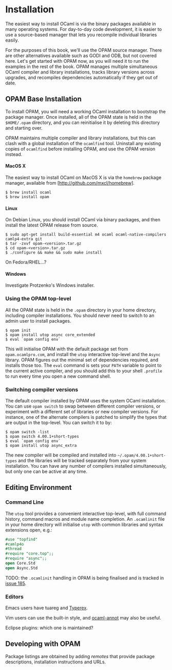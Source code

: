 # Installation

The easiest way to install OCaml is via the binary packages available in
many operating systems.  For day-to-day code development, it is easier to
use a source-based manager that lets you recompile individual libraries
easily.

For the purposes of this book, we'll use the OPAM source manager.  There are
other alternatives available such as GODI and ODB, but not covered here.  Let's
get started with OPAM now, as you will need it to run the examples in the rest
of the book.  OPAM manages multiple simultaneous OCaml compiler and library
installations, tracks library versions across upgrades, and recompiles
dependencies automatically if they get out of date.

## OPAM Base Installation

To install OPAM, you will need a working OCaml installation to bootstrap the
package manager.  Once installed, all of the OPAM state is held in the
`$HOME/.opam` directory, and you can reinitialise it by deleting this directory
and starting over.

<important>
<title>OCamlfind and OPAM</title>

OPAM maintains multiple compiler and library installations, but this can clash
with a global installation of the `ocamlfind` tool.  Uninstall any existing
copies of `ocamlfind` before installing OPAM, and use the OPAM version instead.

</important>

#### MacOS X

The easiest way to install OCaml on MacOS X is via the `homebrew` package
manager, available from [http://github.com/mxcl/homebrew].

```
$ brew install ocaml
$ brew install opam
```

#### Linux

On Debian Linux, you should install OCaml via binary packages, and then install
the latest OPAM release from source.

```
$ sudo apt-get install build-essential m4 ocaml ocaml-native-compilers camlp4-extra git
$ tar -zxvf opam-<version>.tar.gz
$ cd opam-<version>.tar.gz
$ ./configure && make && sudo make install
```

On Fedora/RHEL...?

#### Windows

Investigate Protzenko's Windows installer.

### Using the OPAM top-level

All the OPAM state is held in the `.opam` directory in your home directory,
including compiler installations. You should never need to switch to an admin
user to install packages. 

```
$ opam init
$ opam install utop async core_extended
$ eval `opam config env`
```

This will initialise OPAM with the default package set from
`opam.ocamlpro.com`, and install the `utop` interactive top-level and the
`Async` library.  OPAM figures out the minimal set of dependencies required,
and installs those too.  The `eval` command is sets your `PATH` variable to
point to the current active compiler, and you should add this to your shell
`.profile` to run every time you open a new command shell.

### Switching compiler versions

The default compiler installed by OPAM uses the system OCaml installation. You
can use `opam switch` to swap between different compiler versions, or experiment
with a different set of libraries or new compiler versions. For instance, one
of the alternate compilers is patched to simplify the types that are output
in the top-level. You can switch it to by:

```
$ opam switch -list
$ opam switch 4.00.1+short-types
$ eval `opam config env`
$ opam install utop async_extra
```

The new compiler will be compiled and installed into
`~/.opam/4.00.1+short-types` and the libraries will be tracked separately from
your system installation.  You can have any number of compilers installed
simultaneously, but only one can be active at any time.

## Editing Environment

### Command Line

The `utop` tool provides a convenient interactive top-level, with full command
history, command macros and module name completion.  An `.ocamlinit` file in
your home directory will initialise `utop` with common libraries and syntax
extensions open, e.g.:

```ocaml
#use "topfind"
#camlp4o
#thread
#require "core.top";;
#require "async";;
open Core.Std
open Async.Std
```

TODO: the `.ocamlinit` handling in OPAM is being finalised and is tracked in [issue 185](https://github.com/OCamlPro/opam/issues/185).

### Editors

Emacs users have tuareg and [Typerex](http://www.typerex.org/).

Vim users can use the built-in style, and [ocaml-annot](http://github.com/avsm/ocaml-annot) may also be useful.

Eclipse plugins: which one is maintained?

## Developing with OPAM

Package listings are obtained by adding *remotes* that provide package
descriptions, installation instructions and URLs.
